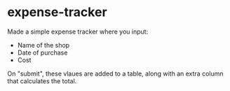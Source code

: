 # expense-tracker

Made a simple expense tracker where you input:
- Name of the shop
- Date of purchase
- Cost

On "submit", these vlaues are added to a table, along with an extra column that calculates the total.
